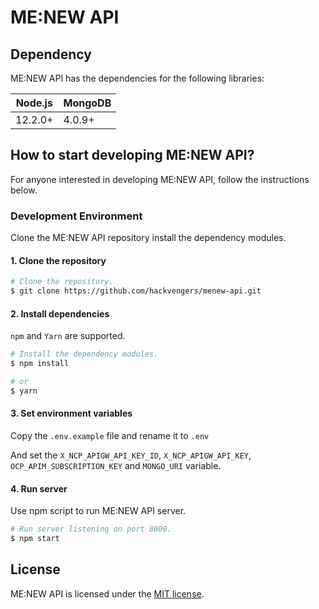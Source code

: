 # ME:NEW API

## Dependency

ME:NEW API has the dependencies for the following libraries:

| Node.js | MongoDB |
| ------- | ------- |
| 12.2.0+ | 4.0.9+  |

## How to start developing ME:NEW API?

For anyone interested in developing ME:NEW API, follow the instructions below.

### Development Environment

Clone the ME:NEW API repository install the dependency modules.

#### 1. Clone the repository

```bash
# Clone the repository.
$ git clone https://github.com/hackvengers/menew-api.git
```

#### 2. Install dependencies

`npm` and `Yarn` are supported.

```bash
# Install the dependency modules.
$ npm install

# or
$ yarn
```

#### 3. Set environment variables

Copy the `.env.example` file and rename it to `.env`

And set the `X_NCP_APIGW_API_KEY_ID`, `X_NCP_APIGW_API_KEY`, `OCP_APIM_SUBSCRIPTION_KEY` and `MONGO_URI` variable.

#### 4. Run server

Use npm script to run ME:NEW API server.

```bash
# Run server listening on port 8000.
$ npm start
```

## License

ME:NEW API is licensed under the [MIT license](LICENSE).
